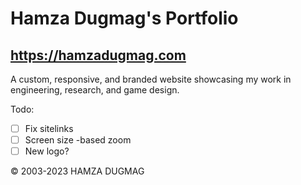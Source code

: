 # Hamza Dugmag's Portfolio
## https://hamzadugmag.com

A custom, responsive, and branded website showcasing my work in engineering, research, and game design.

Todo:

- [ ] Fix sitelinks
- [ ] Screen size -based zoom
- [ ] New logo?

© 2003-2023 HAMZA DUGMAG
